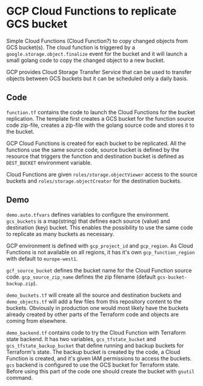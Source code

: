 # GCP Cloud Functions to replicate GCS bucket

Simple Cloud Functions (Cloud Function?) to copy changed objects from GCS bucket(s).  The cloud function is triggered by a `google.storage.object.finalize` event for the bucket and it will launch a small golang code to copy the changed object to a new bucket.

GCP provides Cloud Storage Transfer Service that can be used to transfer objects between GCS buckets but it can be scheduled only a daily basis.

## Code

`function.tf` contains the code to launch the Cloud Functions for the bucket replication.  The template first creates a GCS bucket for the function source code zip-file, creates a zip-file with the golang source code and stores it to the bucket.

GCP Cloud Functions is created for each bucket to be replicated.  All the functions use the same source code, source bucket is defined by the resource that triggers the function and destination bucket is defined as `DEST_BUCKET` environment variable.

Cloud Functions are given `roles/storage.objectViewer` access to the source buckets and `roles/storage.objectCreator` for the 
destination buckets.

## Demo

`demo.auto.tfvars` defines variables to configure the environment.  `gcs_buckets` is a map(string) that defines each source (value) and destination (key) bucket.  This enables the possibility to use the same code to replicate as many buckets as necessary.

GCP environment is defined with `gcp_project_id` and `gcp_region`.  As Cloud Functions is not available on all regions, it has it's own `gcp_function_region` with default to `europe-west1`.

`gcf_source_bucket` defines the bucket name for the Cloud Function source code.  `gcp_source_zip_name` defines the zip filename (default `gcs-bucket-backup.zip`).

`demo_buckets.tf` will create all the source and destination buckets and `demo_objects.tf` will add a few files from this repository content to the buckets.  Obviously in production one would most likely have the buckets already created by other parts of the Terraform code and objects are coming from elsewhere.

`demo_backend.tf` contains code to try the Cloud Function with Terraform state backend.  It has two variables, `gcs_tfstate_bucket` and `gcs_tfstate_backup_bucket` that define running and backup buckets for Terraform's state.  The backup bucket is created by the code, a Cloud Function is created, and it's given IAM permissions to access the buckets.  
`gcs` backend is configured to use the GCS bucket for Terraform state.  Before using this part of the code one should create the
bucket with `gsutil` command.

